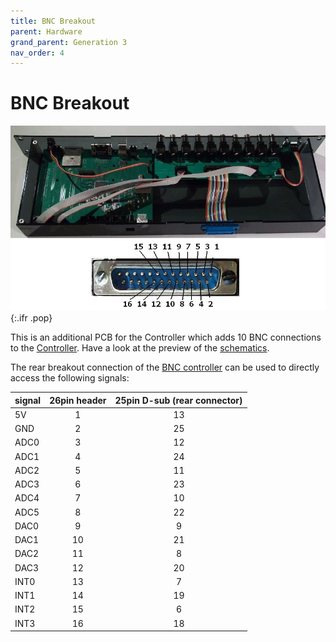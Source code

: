```yaml
---
title: BNC Breakout
parent: Hardware
grand_parent: Generation 3
nav_order: 4
---
```


# BNC Breakout

![Controller pins](assets/controller_pin-numbers.jpg){:.ifr .pop}

This is an additional PCB for the Controller which adds 10 BNC connections to the [Controller]({{site.baseurl}}/Generation%203/Controller/docs/g3_controller.html). Have a look at the preview of the [schematics](assets/panels_bnc_breakout.pdf).

The rear breakout connection of the [BNC controller]({{site.baseurl}}/Generation%203/Controller/docs/g3_controller.html) can be used to directly access the following signals:

| signal | 26pin header | 25pin D-sub (rear connector)|
|:------ |:------------:|:---------------------------:|
| 5V     |          1   |             13              |
| GND    |          2   |             25              |
| ADC0   |          3   |             12              |
| ADC1   |          4   |             24              |
| ADC2   |          5   |             11              |
| ADC3   |          6   |             23              |
| ADC4   |          7   |             10              |
| ADC5   |          8   |             22              |
| DAC0   |          9   |              9              |
| DAC1   |         10   |             21              |
| DAC2   |         11   |              8              |
| DAC3   |         12   |             20              |
| INT0   |         13   |              7              |
| INT1   |         14   |             19              |
| INT2   |         15   |              6              |
| INT3   |         16   |             18              |
